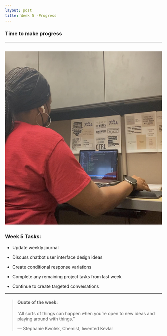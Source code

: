 ```yaml
---
layout: post
title: Week 5 -Progress
---
```


### Time to make progress

----

![uapwkfive1](/images/uapwkfive1.jpg)
----

### Week 5 Tasks:

- Update weekly journal 

- Discuss chatbot user interface design ideas

- Create conditional response variations 

- Complete any remaining project tasks from last week

- Continue to create targeted conversations

----

> #### Quote of the week:
> “All sorts of things can happen when you’re open to new ideas and playing around with things.”
>
> — Stephanie Kwolek, Chemist, Invented Kevlar

